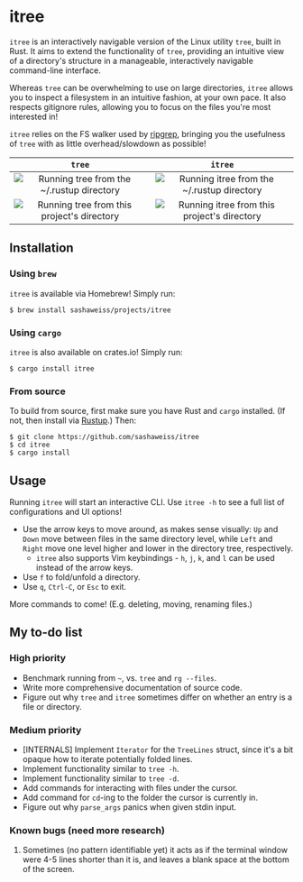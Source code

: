 # itree
`itree` is an interactively navigable version of the Linux utility `tree`, built in Rust. It aims to extend the functionality of `tree`, providing an intuitive view of a directory's structure in a manageable, interactively navigable command-line interface.

Whereas `tree` can be overwhelming to use on large directories, `itree` allows you to inspect a filesystem in an intuitive fashion, at your own pace. It also respects gitignore rules, allowing you to focus on the files you're most interested in!

`itree` relies on the FS walker used by [ripgrep](https://github.com/BurntSushi/ripgrep/tree/master/ignore), bringing you the usefulness of `tree` with as little overhead/slowdown as possible!

`tree`             |  `itree`
:-------------------------:|:-------------------------:
![Running `tree` from the ~/.rustup directory][rustup_tree_gif]  |  ![Running `itree` from the ~/.rustup directory][rustup_itree_gif]
![Running `tree` from this project's directory][itree_tree_gif]  |  ![Running `itree` from this project's directory][itree_itree_gif]

[rustup_itree_gif]: https://media.giphy.com/media/7Jq6jStr9wlVU79gzR/giphy.gif
[itree_itree_gif]: https://media.giphy.com/media/9xaSG1BHu6GmAZlJTS/giphy.gif
[rustup_tree_gif]: https://media.giphy.com/media/4Q06kUFcUcyeo0IVRz/giphy.gif
[itree_tree_gif]: https://media.giphy.com/media/fdXPaasUE6eKnCF6gs/giphy.gif

## Installation
### Using `brew`
`itree` is available via Homebrew! Simply run:
```
$ brew install sashaweiss/projects/itree
```

### Using `cargo`
`itree` is also available on crates.io! Simply run:
```
$ cargo install itree
```

### From source
To build from source, first make sure you have Rust and `cargo` installed. (If not, then install via [Rustup](https://rustup.rs/).) Then:
```
$ git clone https://github.com/sashaweiss/itree
$ cd itree
$ cargo install
```

## Usage
Running `itree` will start an interactive CLI. Use `itree -h` to see a full list of configurations and UI options!

* Use the arrow keys to move around, as makes sense visually: `Up` and `Down` move between files in the same directory level, while `Left` and `Right` move one level higher and lower in the directory tree, respectively.
  * `itree` also supports Vim keybindings - `h`, `j`, `k`, and `l` can be used instead of the arrow keys.
* Use `f` to fold/unfold a directory.
* Use `q`, `Ctrl-C`, or `Esc` to exit.

More commands to come! (E.g. deleting, moving, renaming files.)

## My to-do list

### High priority
* Benchmark running from `~`, vs. `tree` and `rg --files`.
* Write more comprehensive documentation of source code.
* Figure out why `tree` and `itree` sometimes differ on whether an entry is a file or directory.

### Medium priority
* [INTERNALS] Implement `Iterator` for the `TreeLines` struct, since it's a bit opaque how to iterate potentially folded lines.
* Implement functionality similar to `tree -h`.
* Implement functionality similar to `tree -d`.
* Add commands for interacting with files under the cursor.
* Add command for `cd`-ing to the folder the cursor is currently in.
* Figure out why `parse_args` panics when given stdin input.

### Known bugs (need more research)
1) Sometimes (no pattern identifiable yet) it acts as if the terminal window were 4-5 lines shorter than it is, and leaves a blank space at the bottom of the screen.
